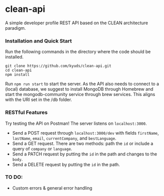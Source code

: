# clean-api
A simple developer profile REST API based on the CLEAN architecture paradigm.

### Installation and Quick Start
Run the following commands in the directory where the code should be installed. 
```
git clone https://github.com/kyuds/clean-api.git
cd clean-api
npm install
```
Run `npm run start` to start the server. As the API also needs to connect to a (local) database, we suggest to install MongoDB through Homebrew and start the mongodb-community service through brew services. This aligns with the URI set in the /db folder.

### RESTful Features
Try testing the API on Postman! The server listens on `localhost:3000`. 
- Send a POST request through `localhost:3000/dev` with fields `firstName`, `lastName`, `email`, `currentCompany`, and `bestLanguage`. 
- Send a GET request. There are two methods: path the `id` or include a query of `company` or `language`. 
- Send a PATCH request by putting the `id` in the path and changes to the `body`.
- Send a DELETE request by putting the `id` in the path. 

### TO DO:
- Custom errors & general error handling
